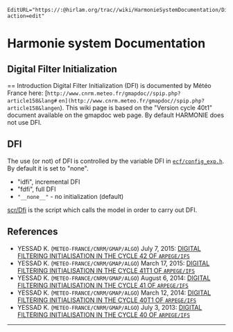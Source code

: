 ```@meta
EditURL="https://:@hirlam.org/trac//wiki/HarmonieSystemDocumentation/DigitialFilterInitialization?action=edit"
```
# Harmonie system Documentation
## Digital Filter Initialization
== Introduction
Digital Filter Initialization (DFI) is documented by Météo France here: [`http://www.cnrm.meteo.fr/gmapdoc//spip.php?article158&lang#` `en](http://www.cnrm.meteo.fr/gmapdoc//spip.php?article158&langen`). This wiki page is based on the "Version cycle 40t1" document available on the gmapdoc web page. By default HARMONIE does not use DFI. 

## DFI

The use (or not) of DFI is controlled by the variable DFI in [`ecf/config_exp.h`](Harmonie/ecf/config_exp.h?rev=release-43h2.beta.3). By default it is set to "none". 

 * "idfi", incremental DFI
 * "fdfi", full DFI 
 * `"__none__"` - no initialization (default)

[scr/Dfi](Harmonie/scr/Dfi?rev=release-43h2.beta.3) is the script which calls the model in order to carry out DFI.

## References
 * YESSAD K. (`METEO-FRANCE/CNRM/GMAP/ALGO`) July 7, 2015: [DIGITAL FILTERING INITIALISATION IN THE CYCLE 42 OF `ARPEGE/IFS`](http://www.cnrm.meteo.fr/gmapdoc//IMG/pdf/ykdfi42.pdf)
 * YESSAD K. (`METEO-FRANCE/CNRM/GMAP/ALGO`) March 17, 2015: [DIGITAL FILTERING INITIALISATION IN THE CYCLE 41T1 OF `ARPEGE/IFS`](http://www.cnrm.meteo.fr/gmapdoc//IMG/pdf/ykdfi41t1.pdf)
 * YESSAD K. (`METEO-FRANCE/CNRM/GMAP/ALGO`) August 6, 2014: [DIGITAL FILTERING INITIALISATION IN THE CYCLE 41 OF `ARPEGE/IFS`](http://www.cnrm.meteo.fr/gmapdoc//IMG/pdf/ykdfi41.pdf)
 * YESSAD K. (`METEO-FRANCE/CNRM/GMAP/ALGO`) March 12, 2014: [DIGITAL FILTERING INITIALISATION IN THE CYCLE 40T1 OF `ARPEGE/IFS`](http://www.cnrm.meteo.fr/gmapdoc//IMG/pdf/ykdfi40t1.pdf)
 * YESSAD K. (`METEO-FRANCE/CNRM/GMAP/ALGO`) July 3, 2013: [DIGITAL FILTERING INITIALISATION IN THE CYCLE 40 OF `ARPEGE/IFS`](http://www.cnrm.meteo.fr/gmapdoc//IMG/pdf/ykdfi40.pdf)



----


